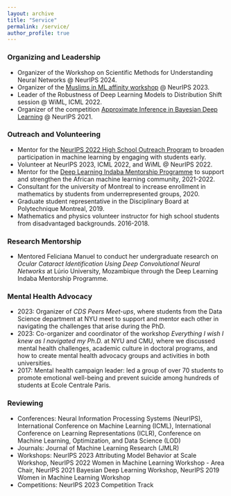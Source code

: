 ```yaml
---
layout: archive
title: "Service"
permalink: /service/
author_profile: true
---
```


### Organizing and Leadership 

- Organizer of the Workshop on Scientific Methods for Understanding Neural Networks @ NeurIPS 2024. 
- Organizer of the [Muslims in ML affinity workshop](http://www.musiml.org/) @ NeurIPS 2023.
- Leader of the Robustness of Deep Learning Models to Distribution Shift session @ WiML, ICML 2022. 
- Organizer of the competition [Approximate Inference in Bayesian Deep Learning](https://izmailovpavel.github.io/neurips_bdl_competition/) @ NeurIPS 2021.

### Outreach and Volunteering

- Mentor for the [NeurIPS 2022 High School Outreach Program](https://blog.neurips.cc/2022/09/27/announcing-the-neurips-2022-high-school-outreach-program/) to broaden participation in machine learning by engaging with students early.
- Volunteer at NeurIPS 2023, ICML 2022, and WiML @ NeurIPS 2022. 
- Mentor for the [Deep Learning Indaba Mentorship Programme](https://deeplearningindaba.com/mentorship/) to support and strengthen the African machine learning community, 2021-2022. 
- Consultant for the university of Montreal to increase enrollment in mathematics by students from underrepresented groups, 2020. 
- Graduate student representative in the Disciplinary Board at Polytechnique Montreal, 2019. 
- Mathematics and physics volunteer instructor for high school students from disadvantaged backgrounds. 2016-2018. 

### Research Mentorship

- Mentored Feliciana Manuel to conduct her undergraduate research on _Ocular Cataract Identification Using Deep Convolutional Neural Networks_ at Lúrio University, Mozambique through the Deep Learning Indaba Mentorship Programme. 

### Mental Health Advocacy

- 2023: Organizer of _CDS Peers Meet-ups_, where students from the Data Science department at NYU meet to support and mentor each other in navigating the challenges that arise during the PhD. 
- 2023: Co-organizer and coordinator of the workshop _Everything I wish I knew as I navigated my Ph.D._ at NYU and CMU, where we discussed mental health challenges, academic culture in doctoral programs, and how to create mental health advocacy groups and activities in both universities.
- 2017: Mental health campaign leader: led a group of  over 70 students to promote emotional well-being and prevent suicide among hundreds of students at Ecole Centrale Paris. 

### Reviewing

- Conferences: Neural Information Processing Systems (NeurIPS), International Conference on Machine Learning (ICML), International Conference on Learning Representations (ICLR), Conference on Machine Learning, Optimization, and Data Science (LOD)
- Journals: Journal of Machine Learning Research (JMLR)
- Workshops: NeurIPS 2023 Attributing Model Behavior at Scale Workshop, NeurIPS 2022 Women in Machine Learning Workshop - Area Chair, NeurIPS 2021 Bayesian Deep Learning Workshop, NeurIPS 2019 Women in Machine Learning Workshop
- Competitions: NeurIPS 2023 Competition Track
